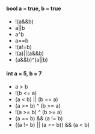 #### bool a = true, b = true
* !(a&&b)
* a||b
* a^b
* a==b
* !(a!=b)
* !(a)||(a&&b)
* (a&&b)^(a||b)

#### int a = 5, b = 7
* a > b
* !(b <= a)
* (a < b) || (b == a)
* (a >= b) ^ (b >= a)
* !(a >= b) ^ (b >= a)
* (a == b) && (a != b)
* ((a != b) || (a == b)) && (a < b)

